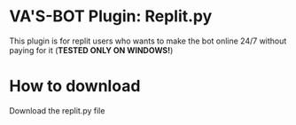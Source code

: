 # VA'S-BOT Plugin: Replit.py
This plugin is for replit users who wants to make the bot online 24/7 without paying for it
(<b>TESTED ONLY ON WINDOWS!</b>)
# How to download
Download the replit.py file
